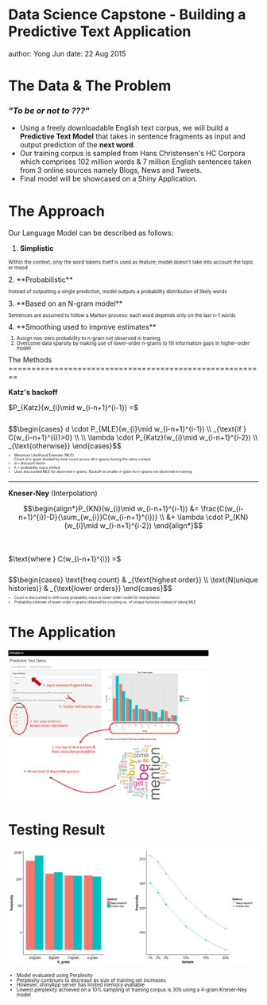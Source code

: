 Data Science Capstone - Building a Predictive Text Application
========================================================
author: Yong Jun
date: 22 Aug 2015

The Data & The Problem
========================================================

### *"To be or not to ???"*
  
- Using a freely downloadable English text corpus, we will build a **Predictive Text Model** that takes in sentence fragments as input and output prediction of the **next word**.
- Our training corpus is sampled from Hans Christensen's HC Corpora which comprises 102 million words & 7 million English sentences taken from 3 online sources namely Blogs, News and Tweets.  
- Final model will be showcased on a Shiny Application.

The Approach
========================================================
Our Language Model can be described as follows:

1. **Simplistic** 
<p style="font-size:70%">
Within the context, only the word tokens itself is used as feature; model doesn't take into account the topic or mood
</p>
2. **Probabilistic** 
<p style="font-size:70%">
Instead of outputting a single prediction, model outputs a probability distribution of likely words
</p>
3. **Based on an N-gram model** 
<p style="font-size:70%">
Sentences are assumed to follow a Markov process: each word depends only on the last n-1 words
</p>
4. **Smoothing used to improve estimates**
<ol style="font-size:70%;line-height:100%">
  <li>Assign non-zero probability to n-gram not observed in training</li>
  <li>Overcome data sparsity by making use of lower-order n-grams to fill information gaps in higher-order model</li>
</ol>
The Methods
========================================================

**Katz's backoff**

<p style="margin:0% 0% 5% 0%">$P_{Katz}(w_{i}\mid w_{i-n+1}^{i-1}) =$</p>
$$\begin{cases} 
d \cdot P_{MLE}(w_{i}\mid w_{i-n+1}^{i-1}) \\ _{\text{if } C(w_{i-n+1}^{i})>0} \\ \\
\lambda \cdot P_{Katz}(w_{i}\mid w_{i-n+1}^{i-2}) \\ _{\text{otherwise}} 
\end{cases}$$

<ul style="font-size:50%;line-height:120%">
<li>Maximum Likelihood Estimate (MLE):<br>
Count of n-gram divided by total count across all n-grams having the same context</li>
<li>d = discount factor</li>
<li>&#955 = probability mass shifted</li>
<li>Uses discounted MLE for observed n-grams. Backoff to smaller n-gram for n-grams not observed in training</li>
</ul>
  
***

**Kneser-Ney** (Interpolation)

$$\begin{align*}P_{KN}(w_{i}\mid w_{i-n+1}^{i-1})
&= \frac{C(w_{i-n+1}^{i})-D}{\sum_{w_{i}}C(w_{i-n+1}^{i})} \\
&+ \lambda \cdot P_{KN}(w_{i}\mid w_{i-n+1}^{i-2}) \end{align*}$$
<p style="margin:10% 0% 5% 0%">$\text{where } C(w_{i-n+1}^{i}) =$</p>
$$\begin{cases} 
\text{freq count} & _{\text{highest order}} \\ 
\text{N(unique histories)} & _{\text{lower orders}} 
\end{cases}$$
  
<ul style="font-size:50%;line-height:120%">
<li>Count is discounted to shift some probability mass to lower-order model for interpolation</li>
<li>
Probability estimate of lower-order n-grams obtained by counting no. of unique histories instead of taking MLE
</li>
</ul>

The Application
========================================================

<img src="shinyApp.png" alt="Screenshot" style="width:80%"/>

Testing Result
========================================================

![plot of chunk plotTestResult](CapstoneProject-figure/plotTestResult-1.png) 

<ul style="font-size:70%;line-height:100%">
<li>Model evaluated using Perplexity</li>
<li>Perplexity continues to decrease as size of training set increases</li>
<li>However, shinyApp server has limited memory available</li>
<li>Lowest perplexity achieved on a 10% sampling of training corpus is 305 using a 4-gram Kneser-Ney model</li>
</ul>
